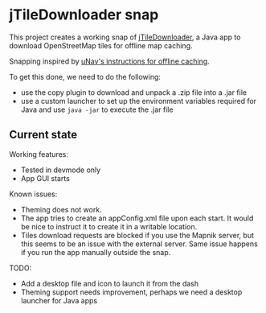 # jTileDownloader snap

This project creates a working snap of
[jTileDownloader](http://wiki.openstreetmap.org/wiki/JTileDownloader), a Java
app to download OpenStreetMap tiles for offline map caching.

Snapping inspired by [uNav's instructions for offline
caching](https://unav-go.github.io/offline/).

To get this done, we need to do the following:
 - use the copy plugin to download and unpack a .zip file into a .jar file
 - use a custom launcher to set up the environment variables required for
   Java and use `java -jar` to execute the .jar file

## Current state

Working features:
 - Tested in devmode only
 - App GUI starts

Known issues:
 - Theming does not work.
 - The app tries to create an appConfig.xml file upon each start. It would be
   nice to instruct it to create it in a writable location.
 - Tiles download requests are blocked if you use the Mapnik server, but this seems to be an issue
   with the external server. Same issue happens if you run the app manually outside the snap.

TODO:
 - Add a desktop file and icon to launch it from the dash
 - Theming support needs improvement, perhaps we need a
   desktop launcher for Java apps
 
